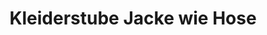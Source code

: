 ---
title: "Kleiderstube Jacke wie Hose"
url: /koeln/kleiderstube-jacke-wie-hose/
shop: Gebrauchtwaren
---